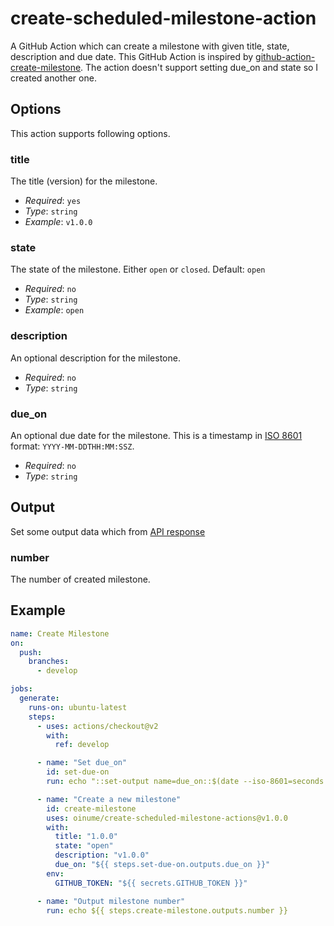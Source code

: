 # create-scheduled-milestone-action

A GitHub Action which can create a milestone with given title, state, description and due date. This GitHub Action is inspired by [github-action-create-milestone](https://github.com/marketplace/actions/create-milestone). The action doesn't support setting due_on and state so I created another one.

## Options

This action supports following options.

### title

The title (version) for the milestone.

- *Required*: `yes`
- *Type*: `string`
- *Example*: `v1.0.0`

### state

The state of the milestone. Either `open` or `closed`. Default: `open`

- *Required*: `no`
- *Type*: `string`
- *Example*: `open`

### description

An optional description for the milestone.

- *Required*: `no`
- *Type*: `string`

### due_on

An optional due date for the milestone. This is a timestamp in [ISO 8601](https://en.wikipedia.org/wiki/ISO_8601) format: `YYYY-MM-DDTHH:MM:SSZ`.

* *Required*: `no`
* *Type*: `string`

## Output

Set some output data which from [API response](https://developer.github.com/v3/issues/milestones/#response)

### number

The number of created milestone.

## Example

```yaml
name: Create Milestone
on:
  push:
    branches:
      - develop

jobs:
  generate:
    runs-on: ubuntu-latest
    steps:
      - uses: actions/checkout@v2
        with:
          ref: develop

      - name: "Set due_on"
        id: set-due-on
        run: echo "::set-output name=due_on::$(date --iso-8601=seconds -d '13 days')"

      - name: "Create a new milestone"
        id: create-milestone
        uses: oinume/create-scheduled-milestone-actions@v1.0.0
        with:
          title: "1.0.0"
          state: "open"
          description: "v1.0.0"
          due_on: "${{ steps.set-due-on.outputs.due_on }}"
        env:
          GITHUB_TOKEN: "${{ secrets.GITHUB_TOKEN }}"

      - name: "Output milestone number"
        run: echo ${{ steps.create-milestone.outputs.number }}
```